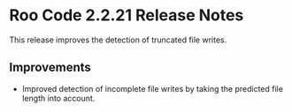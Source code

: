 # Roo Code 2.2.21 Release Notes

This release improves the detection of truncated file writes.

## Improvements

*   Improved detection of incomplete file writes by taking the predicted file length into account.